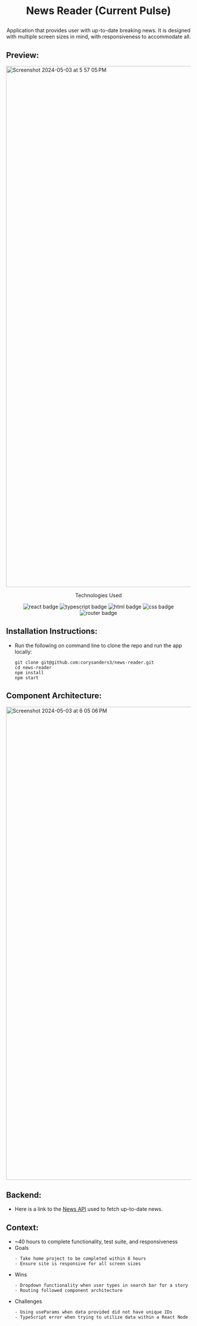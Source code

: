 # <p align="center">News Reader (Current Pulse)</p>

<p align="center">Application that provides user with up-to-date breaking news. It is designed with multiple screen sizes in mind, with responsiveness to accommodate all.</p>

## Preview:
<img width="1422" alt="Screenshot 2024-05-03 at 5 57 05 PM" src="https://github.com/corysanders3/news-reader/assets/41808895/be06252e-8804-45b3-9f20-90598b08d521">

</br>
<p align="center">Technologies Used</p>
<div align="center">
  <img src="https://img.shields.io/badge/React-61DAFB?logo=react&logoColor=000&style=for-the-badge" alt="react badge">
  <img src="https://img.shields.io/badge/TypeScript-3178C6?logo=typescript&logoColor=fff&style=for-the-badge" alt="typescript badge">
  <img src="https://img.shields.io/badge/HTML5-E34F26?logo=html5&logoColor=fff&style=for-the-badge" alt="html badge">
  <img src="https://img.shields.io/badge/CSS3-1572B6?logo=css3&logoColor=fff&style=for-the-badge" alt="css badge">
  <img src="https://img.shields.io/badge/React%20Router-CA4245?logo=reactrouter&logoColor=fff&style=for-the-badge" alt="router badge">
</div>

## Installation Instructions:
- Run the following on command line to clone the repo and run the app locally:
    ```
    git clone git@github.com:corysanders3/news-reader.git
    cd news-reader
    npm install
    npm start
    ```

## Component Architecture:
<img width="1291" alt="Screenshot 2024-05-03 at 6 05 06 PM" src="https://github.com/corysanders3/news-reader/assets/41808895/bf9acb1f-6db4-44ff-b17c-76d3cf55b93f">

## Backend:
- Here is a link to the [News API](https://newsapi.org/) used to fetch up-to-date news.

## Context:
- ~40 hours to complete functionality, test suite, and responsiveness
- Goals
  ```
  - Take home project to be completed within 8 hours
  - Ensure site is responsive for all screen sizes
  ```
- Wins
  ```
  - Dropdown functionality when user types in search bar for a story
  - Routing followed component architecture
  ```
- Challenges
  ```
  - Using useParams when data provided did not have unique IDs
  - TypeScript error when trying to utilize data within a React Node
  ```
